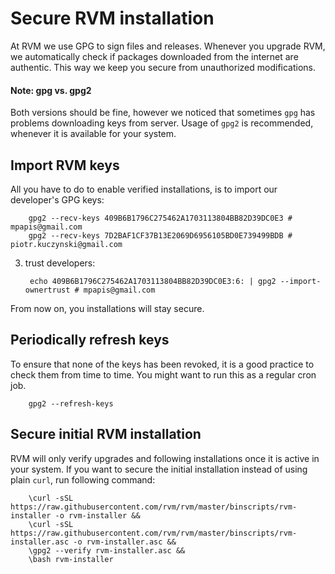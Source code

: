 # Secure RVM installation

At RVM we use GPG to sign files and releases. Whenever you upgrade RVM, we automatically check if packages downloaded from the internet are authentic. This way we keep you secure from unauthorized modifications.

#### Note: gpg vs. gpg2

Both versions should be fine, however we noticed that sometimes `gpg` has problems downloading keys from 
server. Usage of `gpg2` is recommended, whenever it is available for your system.

## Import RVM keys
  
All you have to do to enable verified installations, is to import our developer's GPG keys:

        gpg2 --recv-keys 409B6B1796C275462A1703113804BB82D39DC0E3 # mpapis@gmail.com
        gpg2 --recv-keys 7D2BAF1CF37B13E2069D6956105BD0E739499BDB # piotr.kuczynski@gmail.com


3. trust developers:

        echo 409B6B1796C275462A1703113804BB82D39DC0E3:6: | gpg2 --import-ownertrust # mpapis@gmail.com
        
From now on, you installations will stay secure.

## Periodically refresh keys

To ensure that none of the keys has been revoked, it is a good practice to check them from time to time. You might want to run this as a regular cron job.

        gpg2 --refresh-keys

## Secure initial RVM installation

RVM will only verify upgrades and following installations once it is active in your system. If you want to secure the initial installation instead of using plain `curl`, run following command:

        \curl -sSL https://raw.githubusercontent.com/rvm/rvm/master/binscripts/rvm-installer -o rvm-installer &&
        \curl -sSL https://raw.githubusercontent.com/rvm/rvm/master/binscripts/rvm-installer.asc -o rvm-installer.asc &&
        \gpg2 --verify rvm-installer.asc &&
        \bash rvm-installer



